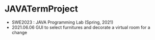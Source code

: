 # JAVATermProject
- SWE2023 : JAVA Programming Lab (Spring, 2021)
- 2021.06.06 GUI to select furnitures and decorate a virtual room for a change
